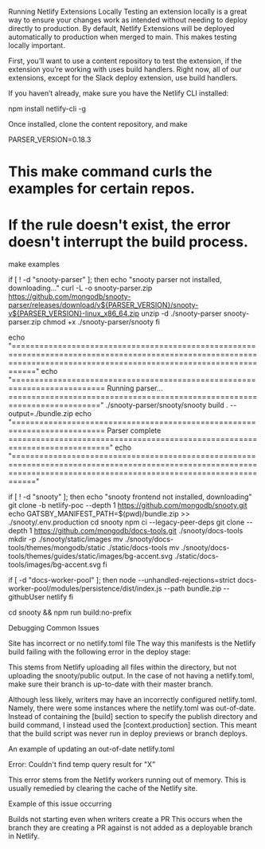 Running Netlify Extensions Locally
Testing an extension locally is a great way to ensure your changes work as intended without needing to deploy directly to production. By default, Netlify Extensions will be deployed automatically to production when merged to main. This makes testing locally important.

First, you’ll want to use a content repository to test the extension, if the extension you’re working with uses build handlers. Right now, all of our extensions, except for the Slack deploy extension, use build handlers.

If you haven’t already, make sure you have the Netlify CLI installed:

npm install netlify-cli -g

Once installed, clone the content repository, and make

PARSER_VERSION=0.18.3

# This make command curls the examples for certain repos.

# If the rule doesn't exist, the error doesn't interrupt the build process.

make examples

if [ ! -d "snooty-parser" ]; then
echo "snooty parser not installed, downloading..."
curl -L -o snooty-parser.zip https://github.com/mongodb/snooty-parser/releases/download/v${PARSER_VERSION}/snooty-v${PARSER_VERSION}-linux_x86_64.zip
unzip -d ./snooty-parser snooty-parser.zip
chmod +x ./snooty-parser/snooty
fi

echo "======================================================================================================================================================================="
echo "========================================================================== Running parser... =========================================================================="
./snooty-parser/snooty/snooty build . --output=./bundle.zip
echo "========================================================================== Parser complete ============================================================================"
echo "======================================================================================================================================================================="

if [ ! -d "snooty" ]; then
echo "snooty frontend not installed, downloading"
git clone -b netlify-poc --depth 1 https://github.com/mongodb/snooty.git
echo GATSBY_MANIFEST_PATH=$(pwd)/bundle.zip >> ./snooty/.env.production
cd snooty
npm ci --legacy-peer-deps
git clone --depth 1 https://github.com/mongodb/docs-tools.git ./snooty/docs-tools
mkdir -p ./snooty/static/images
mv ./snooty/docs-tools/themes/mongodb/static ./static/docs-tools
mv ./snooty/docs-tools/themes/guides/static/images/bg-accent.svg ./static/docs-tools/images/bg-accent.svg
fi

if [ -d "docs-worker-pool" ]; then
node --unhandled-rejections=strict docs-worker-pool/modules/persistence/dist/index.js --path bundle.zip --githubUser netlify
fi

cd snooty && npm run build:no-prefix

Debugging Common Issues

Site has incorrect or no netlify.toml file
The way this manifests is the Netlify build failing with the following error in the deploy stage:

This stems from Netlify uploading all files within the directory, but not uploading the snooty/public output. In the case of not having a netlify.toml, make sure their branch is up-to-date with their master branch.

Although less likely, writers may have an incorrectly configured netlify.toml. Namely, there were some instances where the netlify.toml was out-of-date. Instead of containing the [build] section to specify the publish directory and build command, I instead used the [context.production] section. This meant that the build script was never run in deploy previews or branch deploys.

An example of updating an out-of-date netlify.toml

Error: Couldn't find temp query result for "X”

This error stems from the Netlify workers running out of memory. This is usually remedied by clearing the cache of the Netlify site.

Example of this issue occurring

Builds not starting even when writers create a PR
This occurs when the branch they are creating a PR against is not added as a deployable branch in Netlify.
